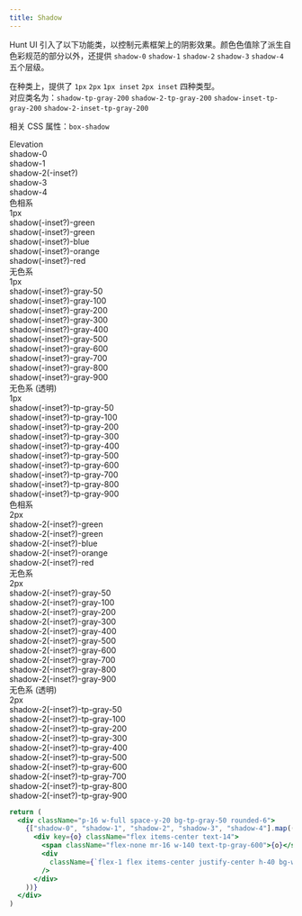 ```yaml
---
title: Shadow
---
```


Hunt UI 引入了以下功能类，以控制元素框架上的阴影效果。颜色色值除了派生自色彩规范的部分以外，还提供 `shadow-0` `shadow-1` `shadow-2` `shadow-3` `shadow-4` 五个层级。

在种类上，提供了 `1px` `2px` `1px inset` `2px inset` 四种类型。  
对应类名为：`shadow-tp-gray-200` `shadow-2-tp-gray-200` `shadow-inset-tp-gray-200` `shadow-2-inset-tp-gray-200`

相关 CSS 属性：`box-shadow`

<div>
<div class="flex mt-40">
  <div class="w-100 mr-16 font-medium">Elevation</div>
  <div class="flex-1 grid grid-cols-5 gap-16 text-12">
    <div>
      <div class="rounded-6 mb-4 h-40 bg-tp-gray-50 shadow-0"></div>
      <div class="flex items-center justify-between px-2">
        <div class="text-tp-gray-700">shadow-0</div>
      </div>
    </div>
    <div>
      <div class="rounded-6 mb-4 h-40 bg-tp-gray-50 shadow-1"></div>
      <div class="flex items-center justify-between px-2">
        <div class="text-tp-gray-700">shadow-1</div>
      </div>
    </div>
    <div>
      <div class="rounded-6 mb-4 h-40 bg-tp-gray-50 shadow-2"></div>
      <div class="flex items-center justify-between px-2">
        <div class="text-tp-gray-700">shadow-2(-inset?)</div>
      </div>
    </div>
    <div>
      <div class="rounded-6 mb-4 h-40 bg-tp-gray-50 shadow-3"></div>
      <div class="flex items-center justify-between px-2">
        <div class="text-tp-gray-700">shadow-3</div>
      </div>
    </div>
    <div>
      <div class="rounded-6 mb-4 h-40 bg-tp-gray-50 shadow-4"></div>
      <div class="flex items-center justify-between px-2">
        <div class="text-tp-gray-700">shadow-4</div>
      </div>
    </div>
  </div>
</div>
<div class="flex mt-40">
  <div class="w-100 mr-16 font-medium">色相系<br />1px</div>
  <div class="flex-1 grid grid-cols-5 gap-16 text-12">
    <div>
      <div class="rounded-6 mb-4 h-40 bg-tp-gray-50 shadow-green"></div>
      <div class="flex items-center justify-between px-2">
        <div class="text-tp-gray-700">shadow(-inset?)-green</div>
      </div>
    </div>
    <div>
      <div class="rounded-6 mb-4 h-40 bg-tp-gray-50 shadow-green"></div>
      <div class="flex items-center justify-between px-2">
        <div class="text-tp-gray-700">shadow(-inset?)-green</div>
      </div>
    </div>
    <div>
      <div class="rounded-6 mb-4 h-40 bg-tp-gray-50 shadow-blue"></div>
      <div class="flex items-center justify-between px-2">
        <div class="text-tp-gray-700">shadow(-inset?)-blue</div>
      </div>
    </div>
    <div>
      <div class="rounded-6 mb-4 h-40 bg-tp-gray-50 shadow-orange"></div>
      <div class="flex items-center justify-between px-2">
        <div class="text-tp-gray-700">shadow(-inset?)-orange</div>
      </div>
    </div>
    <div>
      <div class="rounded-6 mb-4 h-40 bg-tp-gray-50 shadow-red"></div>
      <div class="flex items-center justify-between px-2">
        <div class="text-tp-gray-700">shadow(-inset?)-red</div>
      </div>
    </div>
  </div>
</div>
<div class="flex mt-48">
  <div class="w-100 mr-16 font-medium">无色系<br />1px</div>
  <div class="flex-1 grid grid-cols-5 gap-16 text-12">
    <div>
      <div class="rounded-6 mb-4 h-40 bg-tp-gray-50 shadow-gray-50"></div>
      <div class="flex items-center justify-between px-2">
        <div class="text-tp-gray-700">shadow(-inset?)-gray-50</div>
      </div>
    </div>
    <div>
      <div class="rounded-6 mb-4 h-40 bg-tp-gray-50 shadow-gray-100"></div>
      <div class="flex items-center justify-between px-2">
        <div class="text-tp-gray-700">shadow(-inset?)-gray-100</div>
      </div>
    </div>
    <div>
      <div class="rounded-6 mb-4 h-40 bg-tp-gray-50 shadow-gray-200"></div>
      <div class="flex items-center justify-between px-2">
        <div class="text-tp-gray-700">shadow(-inset?)-gray-200</div>
      </div>
    </div>
    <div>
      <div class="rounded-6 mb-4 h-40 bg-tp-gray-50 shadow-gray-300"></div>
      <div class="flex items-center justify-between px-2">
        <div class="text-tp-gray-700">shadow(-inset?)-gray-300</div>
      </div>
    </div>
    <div>
      <div class="rounded-6 mb-4 h-40 bg-tp-gray-50 shadow-gray-400"></div>
      <div class="flex items-center justify-between px-2">
        <div class="text-tp-gray-700">shadow(-inset?)-gray-400</div>
      </div>
    </div>
    <div>
      <div class="rounded-6 mb-4 h-40 bg-tp-gray-50 shadow-gray-500"></div>
      <div class="flex items-center justify-between px-2">
        <div class="text-tp-gray-700">shadow(-inset?)-gray-500</div>
      </div>
    </div>
    <div>
      <div class="rounded-6 mb-4 h-40 bg-tp-gray-50 shadow-gray-600"></div>
      <div class="flex items-center justify-between px-2">
        <div class="text-tp-gray-700">shadow(-inset?)-gray-600</div>
      </div>
    </div>
    <div>
      <div class="rounded-6 mb-4 h-40 bg-tp-gray-50 shadow-gray-700"></div>
      <div class="flex items-center justify-between px-2">
        <div class="text-tp-gray-700">shadow(-inset?)-gray-700</div>
      </div>
    </div>
    <div>
      <div class="rounded-6 mb-4 h-40 bg-tp-gray-50 shadow-gray-800"></div>
      <div class="flex items-center justify-between px-2">
        <div class="text-tp-gray-700">shadow(-inset?)-gray-800</div>
      </div>
    </div>
    <div>
      <div class="rounded-6 mb-4 h-40 bg-tp-gray-50 shadow-gray-900"></div>
      <div class="flex items-center justify-between px-2">
        <div class="text-tp-gray-700">shadow(-inset?)-gray-900</div>
      </div>
    </div>
  </div>
</div>
<div class="flex mt-48">
  <div class="w-100 mr-16 font-medium">无色系 (透明)<br />1px</div>
  <div class="flex-1 grid grid-cols-5 gap-16 text-12">
    <div>
      <div class="rounded-6 mb-4 h-40 bg-tp-gray-50 shadow-tp-gray-50"></div>
      <div class="flex items-center justify-between px-2">
        <div class="text-tp-gray-700">shadow(-inset?)-tp-gray-50</div>
      </div>
    </div>
    <div>
      <div class="rounded-6 mb-4 h-40 bg-tp-gray-50 shadow-tp-gray-100"></div>
      <div class="flex items-center justify-between px-2">
        <div class="text-tp-gray-700">shadow(-inset?)-tp-gray-100</div>
      </div>
    </div>
    <div>
      <div class="rounded-6 mb-4 h-40 bg-tp-gray-50 shadow-tp-gray-200"></div>
      <div class="flex items-center justify-between px-2">
        <div class="text-tp-gray-700">shadow(-inset?)-tp-gray-200</div>
      </div>
    </div>
    <div>
      <div class="rounded-6 mb-4 h-40 bg-tp-gray-50 shadow-tp-gray-300"></div>
      <div class="flex items-center justify-between px-2">
        <div class="text-tp-gray-700">shadow(-inset?)-tp-gray-300</div>
      </div>
    </div>
    <div>
      <div class="rounded-6 mb-4 h-40 bg-tp-gray-50 shadow-tp-gray-400"></div>
      <div class="flex items-center justify-between px-2">
        <div class="text-tp-gray-700">shadow(-inset?)-tp-gray-400</div>
      </div>
    </div>
    <div>
      <div class="rounded-6 mb-4 h-40 bg-tp-gray-50 shadow-tp-gray-500"></div>
      <div class="flex items-center justify-between px-2">
        <div class="text-tp-gray-700">shadow(-inset?)-tp-gray-500</div>
      </div>
    </div>
    <div>
      <div class="rounded-6 mb-4 h-40 bg-tp-gray-50 shadow-tp-gray-600"></div>
      <div class="flex items-center justify-between px-2">
        <div class="text-tp-gray-700">shadow(-inset?)-tp-gray-600</div>
      </div>
    </div>
    <div>
      <div class="rounded-6 mb-4 h-40 bg-tp-gray-50 shadow-tp-gray-700"></div>
      <div class="flex items-center justify-between px-2">
        <div class="text-tp-gray-700">shadow(-inset?)-tp-gray-700</div>
      </div>
    </div>
    <div>
      <div class="rounded-6 mb-4 h-40 bg-tp-gray-50 shadow-tp-gray-800"></div>
      <div class="flex items-center justify-between px-2">
        <div class="text-tp-gray-700">shadow(-inset?)-tp-gray-800</div>
      </div>
    </div>
    <div>
      <div class="rounded-6 mb-4 h-40 bg-tp-gray-50 shadow-tp-gray-900"></div>
      <div class="flex items-center justify-between px-2">
        <div class="text-tp-gray-700">shadow(-inset?)-tp-gray-900</div>
      </div>
    </div>
  </div>
</div>
<div class="flex mt-40">
  <div class="w-100 mr-16 font-medium">色相系<br />2px</div>
  <div class="flex-1 grid grid-cols-5 gap-16 text-12">
    <div>
      <div class="rounded-6 mb-4 h-40 bg-tp-gray-50 shadow-2-green"></div>
      <div class="flex items-center justify-between px-2">
        <div class="text-tp-gray-700">shadow-2(-inset?)-green</div>
      </div>
    </div>
    <div>
      <div class="rounded-6 mb-4 h-40 bg-tp-gray-50 shadow-2-green"></div>
      <div class="flex items-center justify-between px-2">
        <div class="text-tp-gray-700">shadow-2(-inset?)-green</div>
      </div>
    </div>
    <div>
      <div class="rounded-6 mb-4 h-40 bg-tp-gray-50 shadow-2-blue"></div>
      <div class="flex items-center justify-between px-2">
        <div class="text-tp-gray-700">shadow-2(-inset?)-blue</div>
      </div>
    </div>
    <div>
      <div class="rounded-6 mb-4 h-40 bg-tp-gray-50 shadow-2-orange"></div>
      <div class="flex items-center justify-between px-2">
        <div class="text-tp-gray-700">shadow-2(-inset?)-orange</div>
      </div>
    </div>
    <div>
      <div class="rounded-6 mb-4 h-40 bg-tp-gray-50 shadow-2-red"></div>
      <div class="flex items-center justify-between px-2">
        <div class="text-tp-gray-700">shadow-2(-inset?)-red</div>
      </div>
    </div>
  </div>
</div>
<div class="flex mt-48">
  <div class="w-100 mr-16 font-medium">无色系<br />2px</div>
  <div class="flex-1 grid grid-cols-5 gap-16 text-12">
    <div>
      <div class="rounded-6 mb-4 h-40 bg-tp-gray-50 shadow-2-gray-50"></div>
      <div class="flex items-center justify-between px-2">
        <div class="text-tp-gray-700">shadow-2(-inset?)-gray-50</div>
      </div>
    </div>
    <div>
      <div class="rounded-6 mb-4 h-40 bg-tp-gray-50 shadow-2-gray-100"></div>
      <div class="flex items-center justify-between px-2">
        <div class="text-tp-gray-700">shadow-2(-inset?)-gray-100</div>
      </div>
    </div>
    <div>
      <div class="rounded-6 mb-4 h-40 bg-tp-gray-50 shadow-2-gray-200"></div>
      <div class="flex items-center justify-between px-2">
        <div class="text-tp-gray-700">shadow-2(-inset?)-gray-200</div>
      </div>
    </div>
    <div>
      <div class="rounded-6 mb-4 h-40 bg-tp-gray-50 shadow-2-gray-300"></div>
      <div class="flex items-center justify-between px-2">
        <div class="text-tp-gray-700">shadow-2(-inset?)-gray-300</div>
      </div>
    </div>
    <div>
      <div class="rounded-6 mb-4 h-40 bg-tp-gray-50 shadow-2-gray-400"></div>
      <div class="flex items-center justify-between px-2">
        <div class="text-tp-gray-700">shadow-2(-inset?)-gray-400</div>
      </div>
    </div>
    <div>
      <div class="rounded-6 mb-4 h-40 bg-tp-gray-50 shadow-2-gray-500"></div>
      <div class="flex items-center justify-between px-2">
        <div class="text-tp-gray-700">shadow-2(-inset?)-gray-500</div>
      </div>
    </div>
    <div>
      <div class="rounded-6 mb-4 h-40 bg-tp-gray-50 shadow-2-gray-600"></div>
      <div class="flex items-center justify-between px-2">
        <div class="text-tp-gray-700">shadow-2(-inset?)-gray-600</div>
      </div>
    </div>
    <div>
      <div class="rounded-6 mb-4 h-40 bg-tp-gray-50 shadow-2-gray-700"></div>
      <div class="flex items-center justify-between px-2">
        <div class="text-tp-gray-700">shadow-2(-inset?)-gray-700</div>
      </div>
    </div>
    <div>
      <div class="rounded-6 mb-4 h-40 bg-tp-gray-50 shadow-2-gray-800"></div>
      <div class="flex items-center justify-between px-2">
        <div class="text-tp-gray-700">shadow-2(-inset?)-gray-800</div>
      </div>
    </div>
    <div>
      <div class="rounded-6 mb-4 h-40 bg-tp-gray-50 shadow-2-gray-900"></div>
      <div class="flex items-center justify-between px-2">
        <div class="text-tp-gray-700">shadow-2(-inset?)-gray-900</div>
      </div>
    </div>
  </div>
</div>
<div class="flex mt-48">
  <div class="w-100 mr-16 font-medium">无色系 (透明)<br />2px</div>
  <div class="flex-1 grid grid-cols-5 gap-16 text-12">
    <div>
      <div class="rounded-6 mb-4 h-40 bg-tp-gray-50 shadow-2-tp-gray-50"></div>
      <div class="flex items-center justify-between px-2">
        <div class="text-tp-gray-700">shadow-2(-inset?)-tp-gray-50</div>
      </div>
    </div>
    <div>
      <div class="rounded-6 mb-4 h-40 bg-tp-gray-50 shadow-2-tp-gray-100"></div>
      <div class="flex items-center justify-between px-2">
        <div class="text-tp-gray-700">shadow-2(-inset?)-tp-gray-100</div>
      </div>
    </div>
    <div>
      <div class="rounded-6 mb-4 h-40 bg-tp-gray-50 shadow-2-tp-gray-200"></div>
      <div class="flex items-center justify-between px-2">
        <div class="text-tp-gray-700">shadow-2(-inset?)-tp-gray-200</div>
      </div>
    </div>
    <div>
      <div class="rounded-6 mb-4 h-40 bg-tp-gray-50 shadow-2-tp-gray-300"></div>
      <div class="flex items-center justify-between px-2">
        <div class="text-tp-gray-700">shadow-2(-inset?)-tp-gray-300</div>
      </div>
    </div>
    <div>
      <div class="rounded-6 mb-4 h-40 bg-tp-gray-50 shadow-2-tp-gray-400"></div>
      <div class="flex items-center justify-between px-2">
        <div class="text-tp-gray-700">shadow-2(-inset?)-tp-gray-400</div>
      </div>
    </div>
    <div>
      <div class="rounded-6 mb-4 h-40 bg-tp-gray-50 shadow-2-tp-gray-500"></div>
      <div class="flex items-center justify-between px-2">
        <div class="text-tp-gray-700">shadow-2(-inset?)-tp-gray-500</div>
      </div>
    </div>
    <div>
      <div class="rounded-6 mb-4 h-40 bg-tp-gray-50 shadow-2-tp-gray-600"></div>
      <div class="flex items-center justify-between px-2">
        <div class="text-tp-gray-700">shadow-2(-inset?)-tp-gray-600</div>
      </div>
    </div>
    <div>
      <div class="rounded-6 mb-4 h-40 bg-tp-gray-50 shadow-2-tp-gray-700"></div>
      <div class="flex items-center justify-between px-2">
        <div class="text-tp-gray-700">shadow-2(-inset?)-tp-gray-700</div>
      </div>
    </div>
    <div>
      <div class="rounded-6 mb-4 h-40 bg-tp-gray-50 shadow-2-tp-gray-800"></div>
      <div class="flex items-center justify-between px-2">
        <div class="text-tp-gray-700">shadow-2(-inset?)-tp-gray-800</div>
      </div>
    </div>
    <div>
      <div class="rounded-6 mb-4 h-40 bg-tp-gray-50 shadow-2-tp-gray-900"></div>
      <div class="flex items-center justify-between px-2">
        <div class="text-tp-gray-700">shadow-2(-inset?)-tp-gray-900</div>
      </div>
    </div>
  </div>
</div>
</div>

```jsx acss
return (
  <div className="p-16 w-full space-y-20 bg-tp-gray-50 rounded-6">
    {["shadow-0", "shadow-1", "shadow-2", "shadow-3", "shadow-4"].map((o) => (
      <div key={o} className="flex items-center text-14">
        <span className="flex-none mr-16 w-140 text-tp-gray-600">{o}</span>
        <div
          className={`flex-1 flex items-center justify-center h-40 bg-white rounded-6 ${o}`}
        />
      </div>
    ))}
  </div>
)
```
